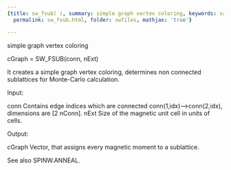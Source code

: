 ```yaml
---
{title: sw_fsub( ), summary: simple graph vertex coloring, keywords: sample, sidebar: sw_sidebar,
  permalink: sw_fsub.html, folder: swfiles, mathjax: 'true'}

---
```

simple graph vertex coloring
 
cGraph = SW_FSUB(conn, nExt)
 
It creates a simple graph vertex coloring, determines non connected
sublattices for Monte-Carlo calculation.
 
Input:
 
conn          Contains edge indices which are connected
              conn(1,idx)-->conn(2,idx), dimensions are [2 nConn].
nExt          Size of the magnetic unit cell in units of cells.
 
Output:
 
cGraph        Vector, that assigns every magnetic moment to a sublattice.
 
See also SPINW.ANNEAL.
 

